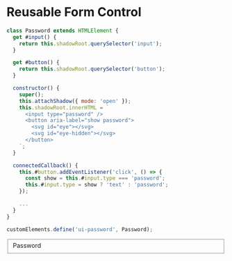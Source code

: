 <link rel="stylesheet" href="./assets/index.css" />
<script type="module" src="./assets/index.js"></script>
<script type="module" src="./assets/password.js"></script>

# Reusable Form Control

```javascript
class Password extends HTMLElement {
  get #input() {
    return this.shadowRoot.querySelector('input');
  }

  get #button() {
    return this.shadowRoot.querySelector('button');
  }

  constructor() {
    super();
    this.attachShadow({ mode: 'open' });
    this.shadowRoot.innerHTML = `
      <input type="password" />
      <button aria-label="show password">
        <svg id="eye"></svg>
        <svg id="eye-hidden"></svg>
      </button>
    `;
  }

  connectedCallback() {
    this.#button.addEventListener('click', () => {
      const show = this.#input.type === 'password';
      this.#input.type = show ? 'text' : 'password';
    });

    ...
  }
}

customElements.define('ui-password', Password);
```

<ui-demo>
  <form>
    <fieldset>
      <label for="password">Password</label>
      <ui-password id="password" name="password"></ui-password>
    </fieldset>
  </form>
</ui-demo>
